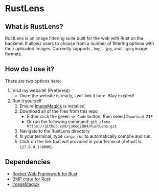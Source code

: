 # RustLens
## What is RustLens?
RustLens is an image filtering suite built for the web with Rust on the backend. It allows users to choose from a number of filtering options with their uploaded images. Currently supports `.bmp`, `.jpg`, and `.jpeg` image formats.

## How do I use it?
There are two options here:
1) Visit my website! (Preferred)
    * Once the website is ready, I will link it here. Stay excited!
2) Run it yourself
    1) Ensure [ImageMagick](https://imagemagick.org/) is installed.
    2) Download all of the files from this repo
        * Either click the green `<> Code` button, then select `Download ZIP`
        * Or run the following command: `git clone https://github.com/jakeg2004/RustLens.git`
    3) Navigate to the RustLens directory
    4) In your terminal, type `cargo run` to automatically compile and run.
    5) Click on the link that will provided in your terminal (default is `127.0.0.1:8000`).

## Dependencies
* [Rocket Web Framework for Rust](https://rocket.rs/)
* [BMP crate for Rust](https://docs.rs/bmp/latest/bmp/)
* [ImageMagick](https://imagemagick.org/)
